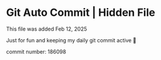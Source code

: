 # Git Auto Commit | Hidden File

This file was added Feb 12, 2025

Just for fun and keeping my daily git commit active 🤪

commit number: 186098
